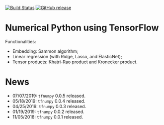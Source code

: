 
[![Build Status](https://travis-ci.org/stephenhky/TFNumPy.svg?branch=py37)](https://travis-ci.org/stephenhky/TFNumPy)
[![GitHub release](https://img.shields.io/github/release/stephenhky/TFNumPy.svg?maxAge=3600)](https://github.com/stephenhky/TFNumPy/releases)

# Numerical Python using TensorFlow

Functionalities:

* Embedding: Sammon algorithm;
* Linear regression (with Ridge, Lasso, and ElasticNet);
* Tensor products: Khatri-Rao product and Kronecker product.

# News

* 07/07/2019: `tfnumpy` 0.0.5 released.
* 05/18/2019: `tfnumpy` 0.0.4 released.
* 04/25/2019: `tfnumpy` 0.0.3 released.
* 01/19/2019: `tfnumpy` 0.0.2 released.
* 11/05/2018: `tfnumpy` 0.0.1 released.


